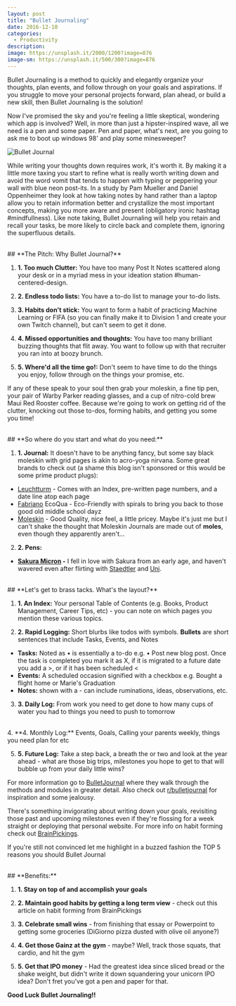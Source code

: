 ```yaml
---
layout: post
title: "Bullet Journaling"
date: 2016-12-10
categories:
  - Productivity
description:
image: https://unsplash.it/2000/1200?image=876
image-sm: https://unsplash.it/500/300?image=876
---
```

Bullet Journaling is a method to quickly and elegantly organize your thoughts, plan events, and follow through on your goals and aspirations. If you struggle to move your personal projects forward, plan ahead, or build a new skill, then Bullet Journaling is the solution!

Now I've promised the sky and you're feeling a little skeptical, wondering which app is involved? Well, in more than just a hipster-inspired wave, all we need is a pen and some paper. Pen and paper, what's next, are you going to ask me to boot up windows 98' and play some minesweeper?  

![Bullet Journal][1]

While writing your thoughts down requires work, it's worth it. By making it a little more taxing you start to refine what is really worth writing down and avoid the word vomit that tends to happen with typing or peppering your wall with blue neon post-its. In a study by Pam Mueller and Daniel Oppenheimer they look at how taking notes by hand rather than a laptop allow you to retain information better and crystallize the most important concepts, making you more aware and present (obligatory ironic hashtag #mindfullness). Like note taking, Bullet Journaling will help you retain and recall your tasks, be more likely to circle back and complete them, ignoring the superfluous details.  

<br>
## **The Pitch: Why Bullet Journal?**
<br>

1. **1. Too much Clutter:** You have too many Post It Notes scattered along your desk or in a myriad mess in your ideation station #human-centered-design.

2. **2. Endless todo lists:** You have a to-do list to manage your to-do lists.

3. **3. Habits don't stick:** You want to form a habit of practicing Machine Learning or FIFA (so you can finally make it to Division 1 and create your own Twitch channel), but can't seem to get it done.

4. **4. Missed opportunities and thoughts:** You have too many brilliant buzzing thoughts that flit away. You want to follow up with that recruiter you ran into at boozy brunch.  

5. **5. Where'd all the time go!:** Don't seem to have time to do the things you enjoy, follow through on the things your promise, etc.  

If any of these speak to your soul then grab your moleskin, a fine tip pen, your pair of Warby Parker reading glasses, and a cup of nitro-cold brew Maui Red Rooster coffee. Because we're going to work on getting rid of the clutter, knocking out those to-dos, forming habits, and getting you some you time!

<br>
## **So where do you start and what do you need:**
<br>

1. **1. Journal:** It doesn't have to be anything fancy, but some say black moleskin with grid pages is akin to acro-yoga nirvana. Some great brands to check out (a shame this blog isn't sponsored or this would be some prime product plugs):

  * [Leuchtturm][2] - Comes with an Index, pre-written page numbers, and a date line atop each page
  *  [Fabriano][3] EcoQua - Eco-Friendly with spirals to bring you back to those good old middle school dayz
  *  [Moleskin][4] - Good Quality, nice feel, a little pricey. Maybe it's just me but I can't shake the thought that Moleskin Journals are made out of **moles**, even though they apparently aren't…

2. **2. Pens:**

  * **[Sakura Micron][5] -** I fell in love with Sakura from an early age, and haven't wavered even after flirting with [Staedtler][6] and [Uni][7].

<br>
## **Let's get to brass tacks. What's the layout?**
<br>

1. **1. An Index:** Your personal Table of Contents (e.g. Books, Product Management, Career Tips, etc) - you can note on which pages you mention these various topics.

2. **2. Rapid Logging:** Short blurbs like todos with symbols. **Bullets** are short sentences that include Tasks, Events, and Notes
  * **Tasks:** Noted as • is essentially a to-do e.g. • Post new blog post. Once the task is completed you mark it as X, if it is migrated to a future date you add a >, or if it has been scheduled <
  * **Events:** A scheduled occasion signified with a checkbox e.g. Bought a flight home or Marie's Graduation
  * **Notes:** shown with a - can include ruminations, ideas, observations, etc.

3. **3. Daily Log:** From work you need to get done to how many cups of water you had to things you need to push to tomorrow

<br>
4. **4. Monthly Log:** Events, Goals, Calling your parents weekly, things you need plan for etc
<br>

5. **5. Future Log:** Take a step back, a breath the or two and look at the year ahead - what are those big trips, milestones you hope to get to that will bubble up from your daily little wins?

For more information go to [BulletJournal][8] where they walk through the methods and modules in greater detail. Also check out [r/bulletjournal][9] for inspiration and some jealousy.

There's something invigorating about writing down your goals, revisiting those past and upcoming milestones even if they're flossing for a week straight or deploying that personal website. For more info on habit forming check out [BrainPickings][10].

If you're still not convinced let me highlight in a buzzed fashion the TOP 5 reasons you should Bullet Journal

<br>
## **Benefits:**
<br>

1. **1. Stay on top of and accomplish your goals**

2. **2. Maintain good habits by getting a long term view** - check out this article on habit forming from BrainPickings

3. **3. Celebrate small wins** - from finishing that essay or Powerpoint to getting some groceries (DiGiorno pizza dusted with olive oil anyone?)

4. **4. Get those Gainz at the gym** - maybe? Well, track those squats, that cardio, and hit the gym

5. **5. Get that IPO money** - Had the greatest idea since sliced bread or the shake weight, but didn't write it down squandering your unicorn IPO idea? Don't fret you've got a pen and paper for that.

**Good Luck Bullet Journaling!!**

[1]: http://i.imgur.com/QCCHZQH.png
[2]: https://www.amazon.com/Leuchtturm-Medium-Notebook-inches-LBL11/dp/B002CVAU1Y
[3]: http://fabriano.com/en/267/ecoqua
[4]: https://www.amazon.com/Moleskine-Classic-Notebook-Large-Notebooks/dp/8883701127
[5]: http://www.amazon.com/Sakura-30061-3-Piece-Micron-Blister/dp/B000XAORIS/ref=sr_1_1?s=office-products&ie=UTF8&qid=1475968770&sr=1-1&keywords=sakura+micron
[6]: http://www.amazon.com/Staedtler-Pigment-Sketch-Liners-308SB6P/dp/B004L87XRA/ref=sr_1_7?s=office-products&ie=UTF8&qid=1476146001&sr=1-7&keywords=Staedtler+pens
[7]: http://jetpens.com/Uni-ball-Signo-207-Retractable-Gel-Pen-0.7-mm-Black/pd/6231
[8]: http://bulletjournal.com/get-started/
[9]: https://www.reddit.com/r/bulletjournal/
[10]: https://www.brainpickings.org/2014/01/02/how-long-it-takes-to-form-a-new-habit/
